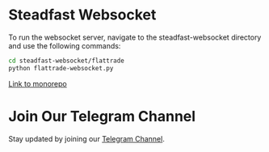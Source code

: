 # Steadfast Websocket

To run the websocket server, navigate to the steadfast-websocket directory and use the following commands:

```bash
cd steadfast-websocket/flattrade
python flattrade-websocket.py
```

[Link to monorepo](https://github.com/narenkram/steadfast-stoic-monorepo)

# Join Our Telegram Channel

Stay updated by joining our [Telegram Channel](https://t.me/steadfaststoic).
